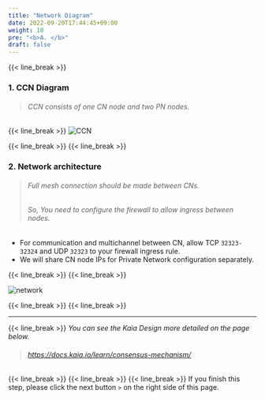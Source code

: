 ```yaml
---
title: "Network Diagram"
date: 2022-09-20T17:44:45+09:00
weight: 10
pre: "<b>A. </b>"
draft: false
---
```


{{< line_break >}}

### 1. CCN Diagram 
>###### CCN consists of one CN node and two PN nodes.
{{< line_break >}}
![CCN](/images/klaytn-1.png)

{{< line_break >}}
{{< line_break >}}

### 2. Network architecture
>###### Full mesh connection should be made between CNs.
>###### So, You need to configure the firewall to allow ingress between nodes.

* For communication and multichannel between CN, allow TCP `32323-32324` and UDP `32323` to your firewall ingress rule.
* We will share CN node IPs for Private Network configuration separately.

{{< line_break >}}
{{< line_break >}}

![network](/images/klaytn-2.png)

{{< line_break >}}
{{< line_break >}}

---
{{< line_break >}}
*You can see the Kaia Design more detailed on the page below.*
>###### https://docs.kaia.io/learn/consensus-mechanism/

{{< line_break >}}
{{< line_break >}}
{{< line_break >}}
If you finish this step, please click the next button ```>``` on the right side of this page.

